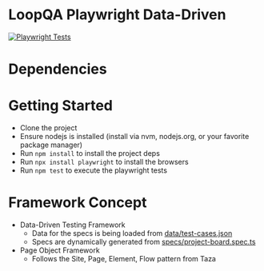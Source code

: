 # LoopQA Playwright Data-Driven
[![Playwright Tests](https://github.com/orieken/loopqa-playwright-data-driven/actions/workflows/playwright.yml/badge.svg?branch=main)](https://github.com/orieken/loopqa-playwright-data-driven/actions/workflows/playwright.yml)

# Dependencies


# Getting Started
* Clone the project
* Ensure nodejs is installed (install via nvm, nodejs.org, or your favorite package manager)
* Run `npm install` to install the project deps
* Run `npx install playwright` to install the browsers
* Run `npm test` to execute the playwright tests

# Framework Concept
* Data-Driven Testing Framework
  * Data for the specs is being loaded from [data/test-cases.json](https://github.com/orieken/loopqa-playwright-data-driven/tree/main/data/test-cases.json)
  * Specs are dynamically generated from [specs/project-board.spec.ts](https://github.com/orieken/loopqa-playwright-data-driven/blob/main/specs/project-board.spec.ts)
* Page Object Framework
  * Follows the Site, Page, Element, Flow pattern from Taza
